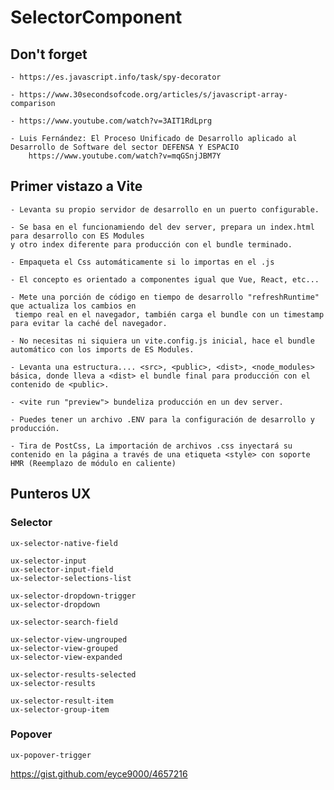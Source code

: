 # SelectorComponent

## Don't forget
    - https://es.javascript.info/task/spy-decorator
    
    - https://www.30secondsofcode.org/articles/s/javascript-array-comparison
    
    - https://www.youtube.com/watch?v=3AIT1RdLprg
    
    - Luis Fernández: El Proceso Unificado de Desarrollo aplicado al Desarrollo de Software del sector DEFENSA Y ESPACIO 
        https://www.youtube.com/watch?v=mqGSnjJBM7Y

    
## Primer vistazo a Vite 
    - Levanta su propio servidor de desarrollo en un puerto configurable.
    
    - Se basa en el funcionamiendo del dev server, prepara un index.html para desarrollo con ES Modules 
    y otro index diferente para producción con el bundle terminado.
    
    - Empaqueta el Css automáticamente si lo importas en el .js
    
    - El concepto es orientado a componentes igual que Vue, React, etc...
    
    - Mete una porción de código en tiempo de desarrollo "refreshRuntime" que actualiza los cambios en
     tiempo real en el navegador, también carga el bundle con un timestamp para evitar la caché del navegador.
     
    - No necesitas ni siquiera un vite.config.js inicial, hace el bundle automático con los imports de ES Modules.
    
    - Levanta una estructura.... <src>, <public>, <dist>, <node_modules> básica, donde lleva a <dist> el bundle final para producción con el contenido de <public>.
    
    - <vite run "preview"> bundeliza producción en un dev server.
    
    - Puedes tener un archivo .ENV para la configuración de desarrollo y producción.
    
    - Tira de PostCss, La importación de archivos .css inyectará su contenido en la página a través de una etiqueta <style> con soporte HMR (Reemplazo de módulo en caliente)

    
## Punteros UX
### Selector
	ux-selector-native-field 
	
	ux-selector-input
	ux-selector-input-field
    ux-selector-selections-list

	ux-selector-dropdown-trigger
	ux-selector-dropdown

	ux-selector-search-field

	ux-selector-view-ungrouped
	ux-selector-view-grouped	
	ux-selector-view-expanded

	ux-selector-results-selected
	ux-selector-results
	
	ux-selector-result-item
	ux-selector-group-item

### Popover
	ux-popover-trigger


https://gist.github.com/eyce9000/4657216